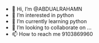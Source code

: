 - 👋 Hi, I’m @ABDUALRAHAMN
- 👀 I’m interested in python 
- 🌱 I’m currently learning python
- 💞️ I’m looking to collaborate on ...
- 📫 How to reach me 9103869960

<!---
ABDUALRAHAMN/ABDUALRAHAMN is a ✨ special ✨ repository because its `README.md` (this file) appears on your GitHub profile.
You can click the Preview link to take a look at your changes.
--->
